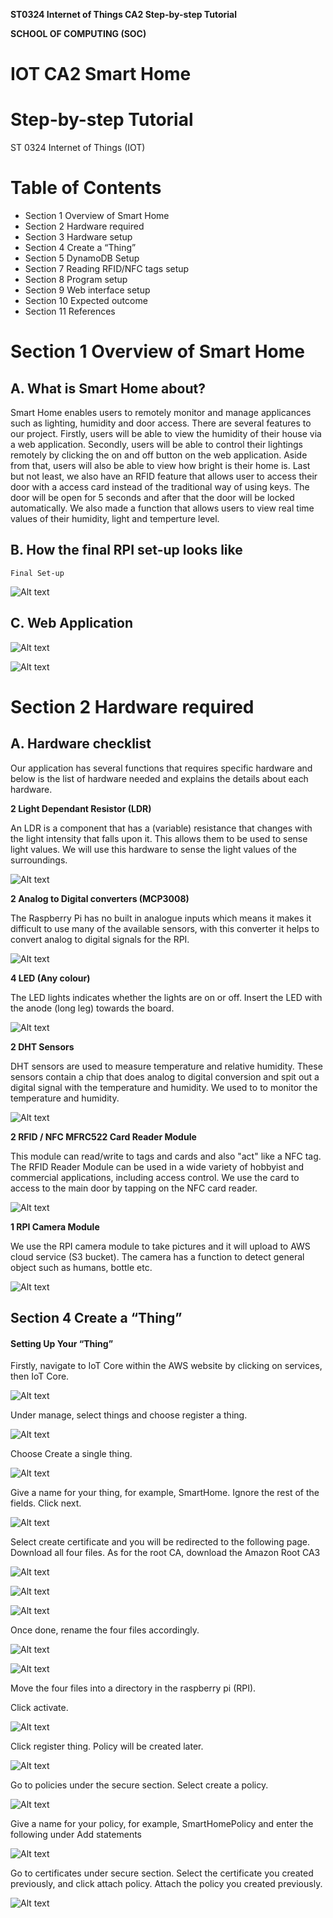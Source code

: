 **ST0324 Internet of Things CA2 Step-by-step Tutorial**

**SCHOOL OF COMPUTING (SOC)**

# IOT CA2 Smart Home

# Step-by-step Tutorial

ST 0324 Internet of Things (IOT)

# Table of Contents

- Section 1 Overview of Smart Home
- Section 2 Hardware required
- Section 3 Hardware setup
- Section 4 Create a “Thing”
- Section 5 DynamoDB Setup
- Section 7 Reading RFID/NFC tags setup
- Section 8 Program setup
- Section 9 Web interface setup
- Section 10 Expected outcome
- Section 11 References

# Section 1 Overview of Smart Home
## A. What is Smart Home about?

Smart Home enables users to remotely monitor and manage applicances such as lighting, humidity and door access. There are several features to our project. Firstly, users will be able to view the humidity of their house via a web application. Secondly, users will be able to control their lightings remotely by clicking the on and off button on the web application. Aside from that, users will also be able to view how bright is their home is. Last but not least, we also have an RFID feature that allows user to access their door with a access card instead of the traditional way of using keys. The door will be open for 5 seconds and after that the door will be locked automatically. We also made a function that allows users to view real time values of their humidity, light and temperture level. 

## B. How the final RPI set-up looks like

```
Final Set-up
```

![Alt text](https://github.com/DHYJ/IOT-CA2/blob/master/Images/Setup.jpeg)

## C. Web Application 

![Alt text](https://github.com/DHYJ/IOT-CA2/blob/master/Images/Web%20UI.jpeg)

![Alt text](https://github.com/DHYJ/IOT-CA2/blob/master/Images/Graph.jpeg)

# Section 2 Hardware required

## A. Hardware checklist

Our application has several functions that requires specific hardware and below is the list of hardware needed and explains the details about each hardware.

**2 Light Dependant Resistor (LDR)**

An LDR is a component that has a (variable) resistance that changes with the light intensity that falls upon it. This allows them to be used to sense light values. We will use this hardware to sense the light values of the surroundings.


![Alt text](https://github.com/DHYJ/IOT-CA2/blob/master/Images/ldr.jpg)


**2 Analog to Digital converters (MCP3008)**

The Raspberry Pi has no built in analogue inputs which means it makes it difficult to use many of the available sensors, with this converter it helps to convert analog to digital signals for the RPI.


![Alt text](https://github.com/DHYJ/IOT-CA2/blob/master/Images/MCP3008.jpg)

**4 LED (Any colour)**

The LED lights indicates whether the lights are on or off. Insert the LED with the anode (long leg) towards the board.


![Alt text](https://github.com/DHYJ/IOT-CA2/blob/master/Images/LED.jpg)

**2 DHT Sensors**

DHT sensors are used to measure temperature and relative humidity. These sensors contain a chip that does analog to digital conversion and spit out a digital signal with the temperature and humidity. We used to to monitor the temperature and humidity.

![Alt text](https://github.com/DHYJ/IOT-CA2/blob/master/Images/DHT%20Sensor.png)

**2 RFID / NFC MFRC522 Card Reader Module**

This module can read/write to tags and cards and also "act" like a NFC tag. The RFID Reader Module can be used in a wide variety of hobbyist and commercial applications, including access control. We use the card to access to the main door by tapping on the NFC card reader.

![Alt text](https://github.com/DHYJ/IOT-CA2/blob/master/Images/NFC.jpg)

**1 RPI Camera Module**

We use the RPI camera module to take pictures and it will upload to AWS cloud service (S3 bucket). The camera has a function to detect general object such as humans, bottle etc.


![Alt text](https://github.com/DHYJ/IOT-CA2/blob/master/Images/RPI%20Module.jpg)

## Section 4 Create a “Thing”

#### Setting Up Your “Thing”

Firstly, navigate to IoT Core within the AWS website by clicking on services, then IoT Core.

![Alt text](https://github.com/DHYJ/IOT-CA2/blob/master/Images/SetupofThing.png)

Under manage, select things and choose register a thing.

![Alt text](https://github.com/DHYJ/IOT-CA2/blob/master/Images/SetupofThing2.png)

Choose Create a single thing.

![Alt text](https://github.com/DHYJ/IOT-CA2/blob/master/Images/SetupofThing3.png)

Give a name for your thing, for example, SmartHome. Ignore the rest of the fields. Click next.

![Alt text](https://github.com/DHYJ/IOT-CA2/blob/master/Images/SetupofThing4.PNG)

Select create certificate and you will be redirected to the following page. Download all
four files. As for the root CA, download the Amazon Root CA3

![Alt text](https://github.com/DHYJ/IOT-CA2/blob/master/Images/SetupofThing5.PNG)

![Alt text](https://github.com/DHYJ/IOT-CA2/blob/master/Images/SetupofThing6.PNG)

![Alt text](https://github.com/DHYJ/IOT-CA2/blob/master/Images/SetupofThing7.PNG)

Once done, rename the four files accordingly.

![Alt text](https://github.com/DHYJ/IOT-CA2/blob/master/Images/SetupofThing8.PNG)

![Alt text](https://github.com/DHYJ/IOT-CA2/blob/master/Images/SetupofThing9.PNG)

Move the four files into a directory in the raspberry pi (RPI).

Click activate.

![Alt text](https://github.com/DHYJ/IOT-CA2/blob/master/Images/SetupofThing10.PNG)

Click register thing. Policy will be created later.

![Alt text](https://github.com/DHYJ/IOT-CA2/blob/master/Images/SetupofThing11.png)

Go to policies under the secure section. Select create a policy.

![Alt text](https://github.com/DHYJ/IOT-CA2/blob/master/Images/SetupofThing12.png)

Give a name for your policy, for example, SmartHomePolicy and enter the following under
Add statements

![Alt text](https://github.com/DHYJ/IOT-CA2/blob/master/Images/Setupofthing13.PNG)

Go to certificates under secure section. Select the certificate you created previously,
and click attach policy. Attach the policy you created previously.

![Alt text](https://github.com/DHYJ/IOT-CA2/blob/master/Images/SetupofThing14.PNG)
